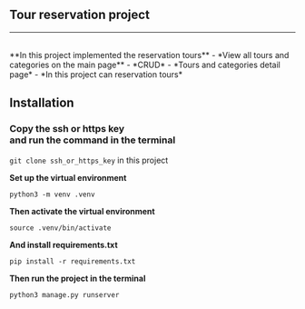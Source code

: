 ## Tour reservation project
___

<br/>
**In this project implemented the reservation tours**
- *View all tours and categories on the main page**
- *CRUD*
- *Tours and categories detail page*
- *In this project can reservation tours*

## Installation

### Copy the ssh or https key <br/> and run the command in the terminal

```git clone ssh_or_https_key``` in this project

**Set up the virtual environment**

```python3 -m venv .venv```

**Then activate the virtual environment**

```source .venv/bin/activate```

**And install requirements.txt**

```pip install -r requirements.txt```

**Then run the project in the terminal**

```python3 manage.py runserver```
